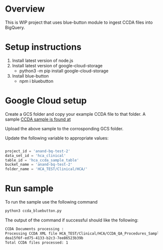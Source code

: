 # Overview
This is WIP project that uses blue-button module to ingest CCDA files into BigQuery.

# Setup instructions
1. Install latest version of node.js
2. Install latest version of google-cloud-storage
    - python3 -m pip install google-cloud-storage
3. Install blue-button
    - npm i bluebutton

# Google Cloud setup
Create a GCS folder and copy your example CCDA file to that folder.
A sample [CCDA sample is found at](./CCDA_QA_Procedures_Sample.xml)

Upload the above sample to the corrosponding GCS folder.

Update the following variable to appropriate values:
```python

project_id = 'anand-bq-test-2'
data_set_id = 'hca_clinical'
table_id = 'hca_ccda_sample_table'
bucket_name = 'anand-bq-test-2'
folder_name = 'HCA_TEST/Clinical/HCA/'

```

# Run sample
To run the sample use the following command

```sh
python3 ccda_bluebutton.py
```

The output of the command if successful should like the following:

```sh
CCDA Documents processing :
Processing CCDA XML file HCA_TEST/Clinical/HCA/CCDA_QA_Procedures_Sample.xml
dea15f6f-ed75-4133-b2c3-7ee86523b39b
Total CCDA files processed: 1
```